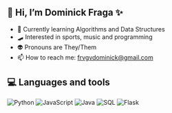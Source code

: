 ## 👋 Hi, I’m Dominick Fraga ✨
- 🌱 Currently learning Algorithms and Data Structures
- 🛹 Interested in sports, music and programming
- 👽 Pronouns are They/Them
- 📫 How to reach me: <a href="mailto:frvgvdominick@gmail.com?">frvgvdominick@gmail.com</a>

## 💻 Languages and tools
![Python](https://img.shields.io/badge/-Python-000?&logo=Python)
![JavaScript](https://img.shields.io/badge/-JavaScript-000?&logo=JavaScript)
![Java](https://img.shields.io/badge/-Java-000?&logo=Java)
![SQL](https://img.shields.io/badge/-SQL-000?&logo=MySQL)
![Flask](https://img.shields.io/badge/-Flask-000?&logo=Flask)
